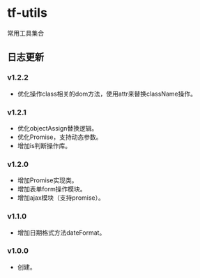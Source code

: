 # tf-utils
常用工具集合

## 日志更新

### v1.2.2
- 优化操作class相关的dom方法，使用attr来替换className操作。

### v1.2.1
- 优化objectAssign替换逻辑。
- 优化Promise，支持动态参数。
- 增加is判断操作库。

### v1.2.0
- 增加Promise实现类。
- 增加表单form操作模块。
- 增加ajax模块（支持promise）。

### v1.1.0
- 增加日期格式方法dateFormat。

### v1.0.0
- 创建。